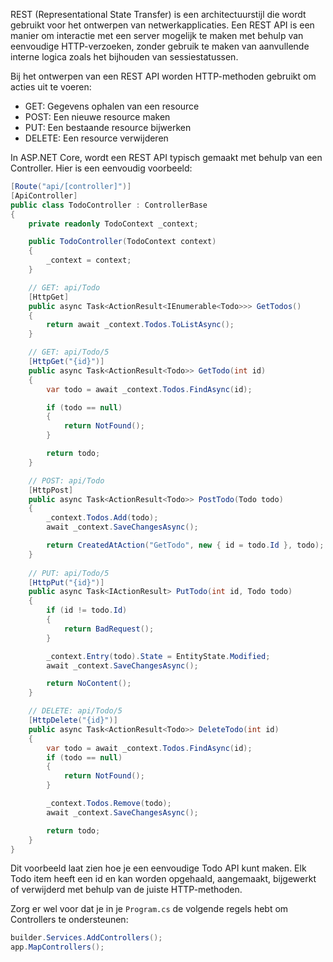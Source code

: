 REST (Representational State Transfer) is een architectuurstijl die wordt gebruikt voor het ontwerpen van netwerkapplicaties. Een REST API is een manier om interactie met een server mogelijk te maken met behulp van eenvoudige HTTP-verzoeken, zonder gebruik te maken van aanvullende interne logica zoals het bijhouden van sessiestatussen. 

Bij het ontwerpen van een REST API worden HTTP-methoden gebruikt om acties uit te voeren:

- GET: Gegevens ophalen van een resource
- POST: Een nieuwe resource maken
- PUT: Een bestaande resource bijwerken
- DELETE: Een resource verwijderen

In ASP.NET Core, wordt een REST API typisch gemaakt met behulp van een Controller. Hier is een eenvoudig voorbeeld:

```csharp
[Route("api/[controller]")]
[ApiController]
public class TodoController : ControllerBase
{
    private readonly TodoContext _context;

    public TodoController(TodoContext context)
    {
        _context = context;
    }

    // GET: api/Todo
    [HttpGet]
    public async Task<ActionResult<IEnumerable<Todo>>> GetTodos()
    {
        return await _context.Todos.ToListAsync();
    }

    // GET: api/Todo/5
    [HttpGet("{id}")]
    public async Task<ActionResult<Todo>> GetTodo(int id)
    {
        var todo = await _context.Todos.FindAsync(id);

        if (todo == null)
        {
            return NotFound();
        }

        return todo;
    }

    // POST: api/Todo
    [HttpPost]
    public async Task<ActionResult<Todo>> PostTodo(Todo todo)
    {
        _context.Todos.Add(todo);
        await _context.SaveChangesAsync();

        return CreatedAtAction("GetTodo", new { id = todo.Id }, todo);
    }
    
    // PUT: api/Todo/5
    [HttpPut("{id}")]
    public async Task<IActionResult> PutTodo(int id, Todo todo)
    {
        if (id != todo.Id)
        {
            return BadRequest();
        }

        _context.Entry(todo).State = EntityState.Modified;
        await _context.SaveChangesAsync();

        return NoContent();
    }

    // DELETE: api/Todo/5
    [HttpDelete("{id}")]
    public async Task<ActionResult<Todo>> DeleteTodo(int id)
    {
        var todo = await _context.Todos.FindAsync(id);
        if (todo == null)
        {
            return NotFound();
        }

        _context.Todos.Remove(todo);
        await _context.SaveChangesAsync();

        return todo;
    }
}
```

Dit voorbeeld laat zien hoe je een eenvoudige Todo API kunt maken. Elk Todo item heeft een id en kan worden opgehaald, aangemaakt, bijgewerkt of verwijderd met behulp van de juiste HTTP-methoden.

Zorg er wel voor dat je in je `Program.cs` de volgende regels hebt om Controllers te ondersteunen:

```csharp
builder.Services.AddControllers();
app.MapControllers();
```
